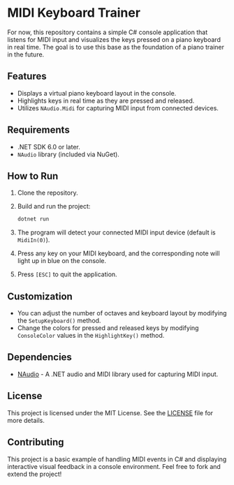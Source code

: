 # MIDI Keyboard Trainer

For now, this repository contains a simple C# console application that listens for MIDI input and visualizes the keys pressed on a piano keyboard in real time. The goal is to use this base as the foundation of a piano trainer in the future.

## Features

- Displays a virtual piano keyboard layout in the console.
- Highlights keys in real time as they are pressed and released.
- Utilizes `NAudio.Midi` for capturing MIDI input from connected devices.

## Requirements

- .NET SDK 6.0 or later.
- `NAudio` library (included via NuGet).

## How to Run

1. Clone the repository.

2. Build and run the project:

   ```bash
   dotnet run
   ```

3. The program will detect your connected MIDI input device (default is `MidiIn(0)`).

4. Press any key on your MIDI keyboard, and the corresponding note will light up in blue on the console.

5. Press `[ESC]` to quit the application.

## Customization

- You can adjust the number of octaves and keyboard layout by modifying the `SetupKeyboard()` method.
- Change the colors for pressed and released keys by modifying `ConsoleColor` values in the `HighlightKey()` method.

## Dependencies

- [NAudio](https://github.com/naudio/NAudio) - A .NET audio and MIDI library used for capturing MIDI input.

## License

This project is licensed under the MIT License. See the [LICENSE](LICENSE) file for more details.

## Contributing

This project is a basic example of handling MIDI events in C# and displaying interactive visual feedback in a console environment. Feel free to fork and extend the project!
